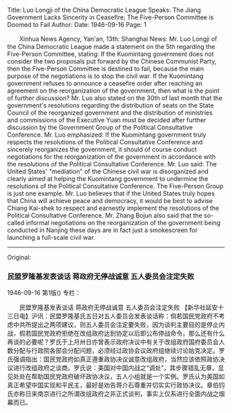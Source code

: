 Title: Luo Longji of the China Democratic League Speaks: The Jiang Government Lacks Sincerity in Ceasefire; The Five-Person Committee is Doomed to Fail
Author:
Date: 1946-09-16
Page: 1

　　Xinhua News Agency, Yan'an, 13th: Shanghai News: Mr. Luo Longji of the China Democratic League made a statement on the 5th regarding the Five-Person Committee, stating: If the Kuomintang government does not consider the two proposals put forward by the Chinese Communist Party, then the Five-Person Committee is destined to fail, because the main purpose of the negotiations is to stop the civil war. If the Kuomintang government refuses to announce a ceasefire order after reaching an agreement on the reorganization of the government, then what is the point of further discussion? Mr. Luo also stated on the 30th of last month that the government's resolutions regarding the distribution of seats on the State Council of the reorganized government and the distribution of ministries and commissions of the Executive Yuan must be decided after further discussion by the Government Group of the Political Consultative Conference. Mr. Luo emphasized: If the Kuomintang government truly respects the resolutions of the Political Consultative Conference and sincerely reorganizes the government, it should of course conduct negotiations for the reorganization of the government in accordance with the resolutions of the Political Consultative Conference. Mr. Luo said: The United States' "mediation" of the Chinese civil war is disorganized and clearly aimed at helping the Kuomintang government to undermine the resolutions of the Political Consultative Conference. The Five-Person Group is just one example. Mr. Luo believes that if the United States truly hopes that China will achieve peace and democracy, it would be best to advise Chiang Kai-shek to respect and earnestly implement the resolutions of the Political Consultative Conference. Mr. Zhang Bojun also said that the so-called informal negotiations on the reorganization of the government being conducted in Nanjing these days are in fact just a smokescreen for launching a full-scale civil war.



<hr /> 

Original: 


### 民盟罗隆基发表谈话  蒋政府无停战诚意  五人委员会注定失败

1946-09-16
第1版()
专栏：

　　民盟罗隆基发表谈话
    蒋政府无停战诚意
    五人委员会注定失败
    【新华社延安十三日电】沪讯：民盟罗隆基氏五日对五人委员会发表谈话称：倘若国民党政府不考虑中共所提出之两项建议，则五人委员会注定要失败，因为谈判主要目的是停止内战，假若国民党政府拒绝在改组政府达到协定以后即公布停战命令，那么还有什么再谈的必要呢？罗氏于上月卅日亦曾表示政府决议中有关于改组政府国府委员会人数分配与行政院各部会分配问题，必须经过政协会议政府组继续讨论始克决定。罗氏强调指出：国民党政府如真正遵重政协决议诚意改组政府，当然应该依照政协决议进行改组政府之谈商。罗氏说：美国对中国内战之“调处”，其步骤错乱无章，显见处处在帮助国民党政府破坏政协决议，五人小组就是一个实例。罗氏认为美国如真正希望中国实现和平民主，最好是劝告蒋介石尊重并切实实行政协决议。章伯钧氏亦称日来南京进行之所谓改组政府之非正式谈判，事实上仅系进行全面内战之烟幕而已。

